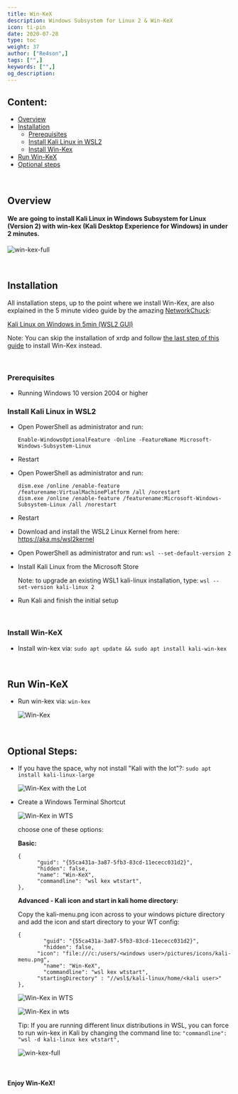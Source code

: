 ```yaml
---
title: Win-KeX
description: Windows Subsystem for Linux 2 & Win-KeX
icon: ti-pin
date: 2020-07-28
type: toc
weight: 37
author: ["Re4son",]
tags: ["",]
keywords: ["",]
og_description:
---
```


## Content:

- [Overview](#overview)
- [Installation](#installation)
  - [Prerequisites](#prerequisites)
  - [Install Kali Linux in WSL2](#install-kali-linux-in-wsl2)
  - [Install Win-Kex](#install-win-kex)
- [Run Win-KeX](#run-win-kex)
- [Optional steps](#optional-steps)

&nbsp;

## Overview

#### We are going to install Kali Linux in Windows Subsystem for Linux (Version 2) with win-kex (Kali Desktop Experience for Windows) in under 2 minutes.

![win-kex-full](win-kex-full.png)

&nbsp;

## Installation

All installation steps, up to the point where we install Win-Kex, are also explained in the 5 minute video guide by the amazing [NetworkChuck](https:/twitter.com/NetWorkChuck):

[Kali Linux on Windows in 5min (WSL2 GUI)](https://www.youtube.com/watch?v=AfVH54edAHU)

Note: You can skip the installation of xrdp and follow [the last step of this guide](#install-win-kex) to install Win-Kex instead.

&nbsp;

### Prerequisites

- Running Windows 10 version 2004 or higher

### Install Kali Linux in WSL2

- Open PowerShell as administrator and run:

  ```
  Enable-WindowsOptionalFeature -Online -FeatureName Microsoft-Windows-Subsystem-Linux
  ```

- Restart

- Open PowerShell as administrator and run:

  ```
  dism.exe /online /enable-feature /featurename:VirtualMachinePlatform /all /norestart
  dism.exe /online /enable-feature /featurename:Microsoft-Windows-Subsystem-Linux /all /norestart
  ```

- Restart

- Download and install the WSL2 Linux Kernel from here: https://aka.ms/wsl2kernel

- Open PowerShell as administrator and run:
`wsl --set-default-version 2`

- Install Kali Linux from the Microsoft Store

  Note: to upgrade an existing WSL1 kali-linux installation, type:
  `wsl --set-version kali-linux 2`

- Run Kali and finish the initial setup

&nbsp;

### Install Win-KeX

- Install win-kex via:
  `sudo apt update && sudo apt install kali-win-kex`

&nbsp;

## Run Win-KeX

- Run win-kex via:
`win-kex`

  ![Win-Kex](win-kex.png)

&nbsp;

## Optional Steps:

- If you have the space, why not install "Kali with the lot"?:
`sudo apt install kali-linux-large`

  ![Win-Kex with the Lot](win-kex-thelot.png)


- Create a Windows Terminal Shortcut

  ![Win-Kex in WTS](win-kex-wt1.png)



  choose one of these options:

  **Basic:**

  ```
  {
        "guid": "{55ca431a-3a87-5fb3-83cd-11ececc031d2}",
        "hidden": false,
        "name": "Win-KeX",
        "commandline": "wsl kex wtstart",
  },
  ```



  **Advanced - Kali icon and start in kali home directory:**

  Copy the kali-menu.png icon across to your windows picture directory and add the icon and start directory to your WT config:

  ```
  {
          "guid": "{55ca431a-3a87-5fb3-83cd-11ececc031d2}",
          "hidden": false,
  		"icon": "file:///c:/users/<windows user>/pictures/icons/kali-menu.png",
          "name": "Win-KeX",
          "commandline": "wsl kex wtstart",
  		"startingDirectory" : "//wsl$/kali-linux/home/<kali user>"
  },
  ```

  ![Win-Kex in WTS](win-kex-wt1.png)

  ![Win-Kex in wts](win-kex-wt2.png)

  Tip: If you are running different linux distributions in WSL, you can force to run win-kex in Kali by changing the command line to:
  `"commandline": "wsl -d kali-linux kex wtstart",`

  ![win-kex-full](win-kex-full.png)

&nbsp;

#### Enjoy Win-KeX!